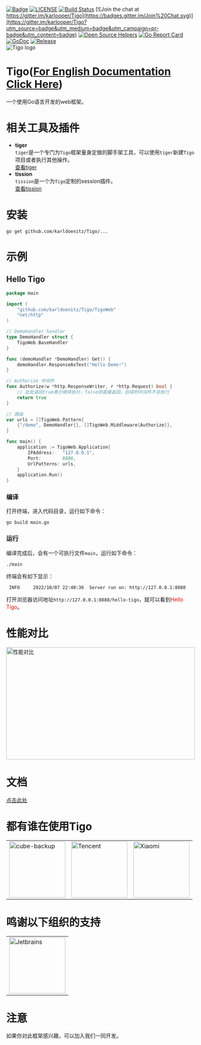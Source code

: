 [![Badge](https://img.shields.io/badge/link-Tigo-blue.svg)](https://karldoenitz.github.io/Tigo/)
[![LICENSE](https://img.shields.io/badge/license-Tigo-blue.svg)](https://github.com/karldoenitz/Tigo/blob/master/LICENSE)
[![Build Status](https://travis-ci.org/karldoenitz/Tigo.svg?branch=master)](https://travis-ci.org/karldoenitz/Tigo)
[![Join the chat at https://gitter.im/karlooper/Tigo](https://badges.gitter.im/Join%20Chat.svg)](https://gitter.im/karlooper/Tigo?utm_source=badge&utm_medium=badge&utm_campaign=pr-badge&utm_content=badge)
[![Open Source Helpers](https://www.codetriage.com/karldoenitz/tigo/badges/users.svg)](https://www.codetriage.com/karldoenitz/Tigo)
[![Go Report Card](https://goreportcard.com/badge/github.com/karldoenitz/Tigo)](https://goreportcard.com/report/github.com/karldoenitz/Tigo)
[![GoDoc](https://godoc.org/github.com/karldoenitz/Tigo?status.svg)](https://pkg.go.dev/github.com/karldoenitz/Tigo)
[![Release](https://img.shields.io/github/release/karldoenitz/Tigo.svg)](https://github.com/karldoenitz/Tigo/releases)  
![Tigo logo](https://raw.githubusercontent.com/karldoenitz/Tigo/master/documentation/tigo_logo.jpg "this is Tigo logo")  
# Tigo([For English Documentation Click Here](https://github.com/karldoenitz/Tigo/blob/master/README_EN.md))
一个使用Go语言开发的web框架。

# 相关工具及插件
- **tiger**  
`tiger`是一个专门为`Tigo`框架量身定做的脚手架工具，可以使用`tiger`新建`Tigo`项目或者执行其他操作。  
[查看tiger](https://github.com/karldoenitz/tiger)  
- **tission**  
`tission`是一个为`Tigo`定制的session插件。  
[查看tission](https://github.com/karldoenitz/tission)

# 安装
```
go get github.com/karldoenitz/Tigo/...
```

# 示例
## Hello Tigo
```go
package main

import (
    "github.com/karldoenitz/Tigo/TigoWeb"
    "net/http"
)

// DemoHandler handler
type DemoHandler struct {
    TigoWeb.BaseHandler
}

func (demoHandler *DemoHandler) Get() {
    demoHandler.ResponseAsText("Hello Demo!")
}

// Authorize 中间件
func Authorize(w *http.ResponseWriter, r *http.Request) bool { 
    // 此处返回true表示继续执行，false则直接返回，后续的中间件不会执行 
    return true
}

// 路由
var urls = []TigoWeb.Pattern{
    {"/demo", DemoHandler{}, []TigoWeb.Middleware{Authorize}},
}

func main() {
    application := TigoWeb.Application{
        IPAddress:   "127.0.0.1",
        Port:        8888,
        UrlPatterns: urls,
    }
    application.Run()
}
```
### 编译
打开终端，进入代码目录，运行如下命令：
```
go build main.go
```
### 运行
编译完成后，会有一个可执行文件```main```，运行如下命令：
```
./main
```
终端会有如下显示：
```
 INFO     2022/10/07 22:40:36  Server run on: http://127.0.0.1:8080
```
打开浏览器访问地址```http://127.0.0.1:8888/hello-tigo```，就可以看到<font color=red>Hello Tigo</font>。

# 性能对比
<img src="https://github.com/karldoenitz/Tigo/blob/master/documentation/chart.png" width="100%" height="300px" alt="性能对比"/> 

# 文档
[点击此处](https://github.com/karldoenitz/Tigo/blob/master/documentation/documentation.md)
# 都有谁在使用Tigo
<table>
<tr>
<td><a href="https://www.cubebackup.com" target="_blank"><img src="https://karldoenitz.github.io/TigoOld/img/cubebackup.png" width="150px" height="150px" alt="cube-backup"/></a></td>
<td><a href="https://open2.campus.qq.com" target="_blank"><img src="https://karldoenitz.github.io/TigoOld/img/tencent.png" width="150px" height="150px" alt="Tencent"/></a></td>
<td><img src="https://karldoenitz.github.io/TigoOld/img/xiaomi.png" width="150px" height="150px" alt="Xiaomi"/></td>
</tr>
</table>

# 鸣谢以下组织的支持
<table>
<tr>
<td><a href="https://www.jetbrains.com/?from=Tigo" target="_blank"><img src="https://karldoenitz.github.io/TigoOld/img/jetbrains.png" width="150px" height="150px" alt="Jetbrains"/></a></td>
</tr>
</table>


# 注意
如果你对此框架感兴趣，可以加入我们一同开发。
